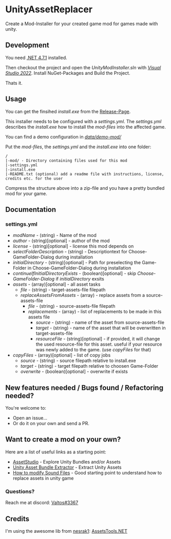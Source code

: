 # UnityAssetReplacer

Create a Mod-Installer for your created game mod for games made with unity.

## Development

You need [.NET 4.7.1](https://support.microsoft.com/de-de/topic/microsoft-net-framework-4-7-1-offline-installer-f%C3%BCr-windows-2a7d0d5e-92f2-b12d-aed4-4f5d14c8ef0c) installed.

Then checkout the project and open the *UnityModInstaller.sln* with [*Visual Studio 2022*](https://visualstudio.microsoft.com/de/downloads/).
Install NuGet-Packages and Build the Project.

Thats it.

## Usage

You can get the finsihed *install.exe* from the [Release-Page](https://github.com/mricharz/UnityModInstaller/releases).

This installer needs to be configured with a *settings.yml*.
The *settings.yml* describes the *install.exe* how to install the *mod-files* into the affected game.

You can find a demo configuration in [*data/demo-mod/*](https://github.com/mricharz/UnityModInstaller/tree/main/data/demo-mod)

Put the *mod-files*, the *settings.yml* and the *install.exe* into one folder:
```
/
|-mod/ - Directory containing files used for this mod
|-settings.yml
|-install.exe
|-README.txt (optional) add a readme file with instructions, license, credits etc. for the user
```
Compress the structure above into a zip-file and you have a pretty bundled mod for your game.

## Documentation

### settings.yml

* *modName* - (string) - Name of the mod
* *author* - (string)[optional] - author of the mod
* *license* - (string)[optional] - license this mod depends on
* *selectFolderDescription* - (string) - Descriptiontext for Choose-GameFolder-Dialog during installation
* *initialDirectory* - (string)[optional] - Path for preselecting the Game-Folder in Choose-GameFolder-Dialog during installation
* *continueIfInitialDirectoryExists* - (boolean)[optional] - skip *Choose-GameFolder-Dialog* if *initialDirectory* exsits
* *assets* - (array)[optional] - all asset tasks
  * *file* - (string) - target-assets-file filepath
  * *replaceAssetsFromAssets* - (array) - replace assets from a source-assets-file
    * *file* - (string) - source-assets-file filepath
    * *replacements* - (array) - list of replacements to be made in this assets file
      * *source* - (string) - name of the asset from source-assets-file
      * *target* - (string) - name of the asset that will be overwritten in target-assets-file
      * *resourceFile* - (string)[optional] - if provided, it will change the used resource-file for this asset. useful if your resource was newly added to the game. (use *copyFiles* for that)
* *copyFiles* - (array)[optional] - list of copy jobs
  * *source* - (string) - source filepath relative to install.exe
  * *target* - (string) - target filepath relative to choosen Game-Folder
  * *overwrite* - (boolean)[optional] - overwrite if exists

## New features needed / Bugs found / Refactoring needed?

You're welcome to:
- Open an issue...
- Or do it on your own and send a PR.

## Want to create a mod on your own?

Here are a list of useful links as a starting point:

* [AssetStudio](https://github.com/Perfare/AssetStudio) - Explore Unity Bundles and/or Assets
* [Unity Asset Bundle Extractor](https://community.7daystodie.com/topic/1871-unity-assets-bundle-extractor/) - Extract Unity Assets
* [How to modify Sound Files](https://www.youtube.com/watch?v=5rk8bj7uvws) - Good starting point to understand how to replace assets in unity game

### Questions?

Reach me at discord: [Valtos#3367](https://discordapp.com/channels/Valtos#3367)

## Credits

I'm using the awesome lib from [nesrak1](https://github.com/nesrak1): [AssetsTools.NET](https://github.com/nesrak1/AssetsTools.NET)